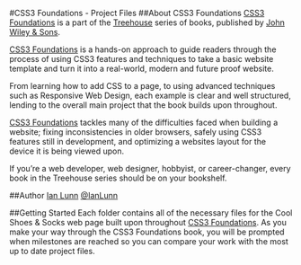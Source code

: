 #CSS3 Foundations - Project Files
##About CSS3 Foundations
[CSS3 Foundations](http://css3foundations.com/) is a part of the [Treehouse](http://teamtreehouse.com/) series of books, published by [John Wiley & Sons](http://wiley.com/).

[CSS3 Foundations](http://css3foundations.com/) is a hands-on approach to guide readers through the process of using CSS3 features and techniques to take a basic website template and turn it into a real-world, modern and future proof website.

From learning how to add CSS to a page, to using advanced techniques such as Responsive Web Design, each example is clear and well structured, lending to the overall main project that the book builds upon throughout.

[CSS3 Foundations](http://css3foundations.com/) tackles many of the difficulties faced when building a website; fixing inconsistencies in older browsers, safely using CSS3 features still in development, and optimizing a websites layout for the device it is being viewed upon.

If you’re a web developer, web designer, hobbyist, or career-changer, every book in the Treehouse series should be on your bookshelf.

##Author
[Ian Lunn](http://ianlunn.co.uk/)
[@IanLunn](http://twitter.com/IanLunn)

##Getting Started
Each folder contains all of the necessary files for the Cool Shoes & Socks web page built upon throughout [CSS3 Foundations](http://css3foundations.com/). As you make your way through the CSS3 Foundations book, you will be prompted when milestones are reached so you can compare your work with the most up to date project files.
